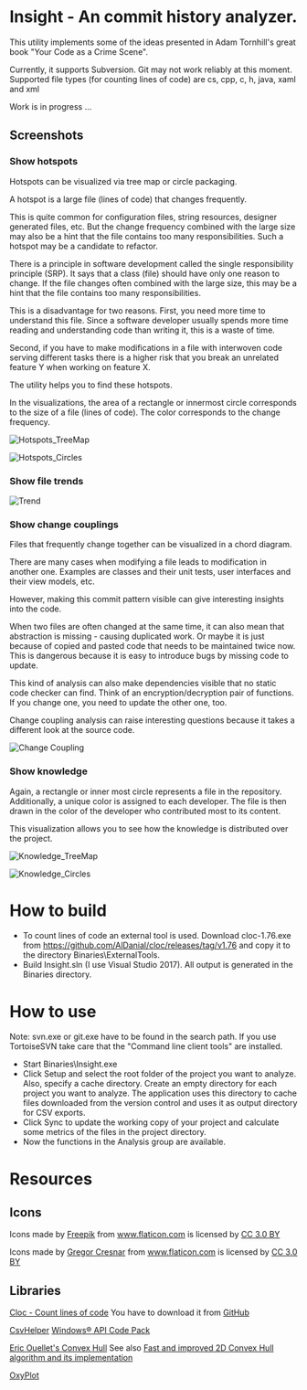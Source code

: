 # Insight - An commit history analyzer.

This utility implements some of the ideas presented in Adam Tornhill's great book "Your Code as a Crime Scene".

Currently, it supports Subversion. Git may not work reliably at this moment.
Supported file types (for counting lines of code) are cs, cpp, c, h, java, xaml and xml

Work is in progress ...

## Screenshots

### Show hotspots
Hotspots can be visualized via tree map or circle packaging.

A hotspot is a large file (lines of code) that changes frequently. 

This is quite common for configuration files, string resources, designer generated files, etc. 
But the change frequency combined with the large size may also be a hint that the file contains too many responsibilities. Such a hotspot may be a candidate to refactor.

There is a principle in software development called the single responsibility principle (SRP). It says that a class (file) should have only one reason to change. If the file changes often combined with the large size, this may be a hint that the file contains too many responsibilities.

This is a disadvantage for two reasons. First, you need more time to understand this file. Since a software developer usually spends more time reading and understanding code than writing it, this is a waste of time.

Second, if you have to make modifications in a file with interwoven code serving different tasks there is a higher risk that you break an unrelated feature Y when working on feature X.

The utility helps you to find these hotspots.

In the visualizations, the area of a rectangle or innermost circle corresponds to the size of a file (lines of code). The color corresponds to the change frequency. 


![Hotspots_TreeMap](https://github.com/ATrefzer/Insight/blob/master/Screenshots/Hotspots_TreeMap.PNG)

![Hotspots_Circles](https://github.com/ATrefzer/Insight/blob/master/Screenshots/Hotspots_Circles.PNG)

### Show file trends

![Trend](https://github.com/ATrefzer/Insight/blob/master/Screenshots/LOC.PNG)

### Show change couplings

Files that frequently change together can be visualized in a chord diagram.

There are many cases when modifying a file leads to modification in another one. Examples are classes and their unit tests, user interfaces and their view models, etc.

However, making this commit pattern visible can give interesting insights into the code.

When two files are often changed at the same time, it can also mean that abstraction is missing - causing duplicated work. Or maybe it is just because of copied and pasted code that needs to be maintained twice now. This is dangerous because it is easy to introduce bugs by missing code to update.
 
This kind of analysis can also make dependencies visible that no static code checker can find. Think of an encryption/decryption pair of functions. If you change one, you need to update the other one, too.

Change coupling analysis can raise interesting questions because it takes a different look at the source code.


![Change Coupling](https://github.com/ATrefzer/Insight/blob/master/Screenshots/Change_Coupling.PNG)

### Show knowledge

Again, a rectangle or inner most circle represents a file in the repository. Additionally, a unique color is assigned to each developer. The file is then drawn in the color of the developer who contributed most to its content.

This visualization allows you to see how the knowledge is distributed over the project.

![Knowledge_TreeMap](https://github.com/ATrefzer/Insight/blob/master/Screenshots/Knowledge_TreeMap.PNG) 

![Knowledge_Circles](https://github.com/ATrefzer/Insight/blob/master/Screenshots/Knowledge_Circles.PNG)

# How to build

* To count lines of code an external tool is used. Download cloc-1.76.exe from https://github.com/AlDanial/cloc/releases/tag/v1.76 and copy it to the directory Binaries\ExternalTools.
* Build Insight.sln (I use Visual Studio 2017). All output is generated in the Binaries directory.

# How to use

Note: svn.exe or git.exe have to be found in the search path. 
If you use TortoiseSVN take care that the "Command line client tools" are installed.

* Start Binaries\Insight.exe
* Click Setup and select the root folder of the project you want to analyze. Also, specify a cache directory. Create an empty directory for each project you want to analyze. The application uses this directory to cache files downloaded from the version control and uses it as output directory for CSV exports.
* Click Sync to update the working copy of your project and calculate some metrics of the files in the project directory.
* Now the functions in the Analysis group are available.

# Resources

## Icons

Icons made by <a href="http://www.freepik.com" title="Freepik">Freepik</a> from <a href="https://www.flaticon.com/" title="Flaticon">www.flaticon.com</a> is licensed by <a href="http://creativecommons.org/licenses/by/3.0/" title="Creative Commons BY 3.0" target="_blank">CC 3.0 BY</a>

Icons made by <a href="https://www.flaticon.com/authors/gregor-cresnar" title="Gregor Cresnar">Gregor Cresnar</a> from <a href="https://www.flaticon.com/" title="Flaticon">www.flaticon.com</a> is licensed by <a href="http://creativecommons.org/licenses/by/3.0/" title="Creative Commons BY 3.0" target="_blank">CC 3.0 BY</a>

## Libraries

<a href="https://github.com/AlDanial/cloc">Cloc - Count lines of code</a>
You have to download it from <a href="https://github.com/AlDanial/cloc/releases/tag/v1.76">GitHub</a>

<a href="https://github.com/JoshClose/CsvHelper">CsvHelper</a>
<a href="http://code.msdn.microsoft.com/WindowsAPICodePack">Windows® API Code Pack</a>

<a href="https://github.com/EricOuellet2/ConvexHull">Eric Ouellet's Convex Hull</a>
See also <a href="https://www.codeproject.com/Articles/1210225/Fast-and-improved-D-Convex-Hull-algorithm-and-its">Fast and improved 2D Convex Hull algorithm and its implementation</a>

<a href="http://www.oxyplot.org/">OxyPlot</a>
